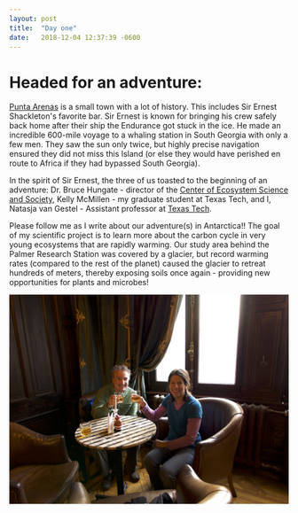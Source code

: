 ```yaml
---
layout: post
title:  "Day one"
date:   2018-12-04 12:37:39 -0600
---
```

# Headed for an adventure: 
[Punta Arenas](https://en.wikipedia.org/wiki/Punta_Arenas) is a small town with a lot of history.  This includes Sir Ernest Shackleton's favorite bar. Sir Ernest is known for bringing his crew safely back home after their ship the Endurance got stuck in the ice. He made an incredible 600-mile voyage to a whaling station in South Georgia with only a few men. They saw the sun only twice, but highly precise navigation ensured they did not miss this Island (or else they would have perished en route to Africa if they had bypassed South Georgia).

In the spirit of Sir Ernest, the three of us toasted to the beginning of an adventure: Dr. Bruce Hungate - director of the [Center of Ecosystem Science and Society][ecoss], Kelly McMillen - my graduate student at Texas Tech, and I, Natasja van Gestel - Assistant professor at [Texas Tech][ttu-biology].

Please follow me as I write about our adventure(s) in Antarctica!! The goal of my scientific project is to learn more about the carbon cycle in very young ecosystems that are rapidly warming. Our study area behind the Palmer Research Station was covered by a glacier, but record warming rates (compared to the rest of the planet) caused the glacier to retreat hundreds of meters, thereby exposing soils once again - providing new opportunities for plants and microbes!

![Cheers!](/assets/blog_photos/181204/p1060042.jpg)

[ecoss]: http://ecoss.nau.edu
[ttu-biology]: http://www.depts.ttu.edu/biology
